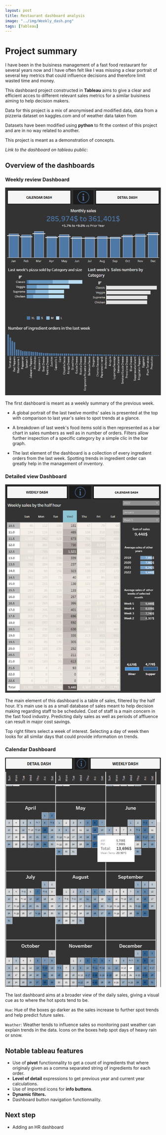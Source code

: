 ```yaml
---
layout: post
title: Restaurant dashboard analysis
image: "../img/Weekly_dash.png"
tags: [Tableau]
---
```


# Project summary

I have been in the buisiness management of a fast food restaurant for several years now and I have often felt like I was missing a clear portrait of several key metrics that could influence decisions and therefore limit wasted time and money.

This dashboard project constructed in **Tableau** aims to give a clear and efficient acces to different relevant sales metrics for a similar buisiness aiming to help decision makers.

Data for this project is a mix of anonymised and modified data, data from a pizzeria dataset on kaggles.com and of weather data taken from  [](https://climate-change.canada.ca/climate-data/#/daily-climate-data.)

Datasets have been modified using **python** to fit the context of this project and are in no way related to another. 


This project is meant as a demonstration of concepts.

*Link to the dashboard on tableau public*:

[](https://public.tableau.com/app/profile/maxime.sirois/viz/Pizzeriasalesdashboards/Weeksummarydashboard)

## Overview of the dashboards

### Weekly review Dashboard

</p align="center">

![](../img/Weekly_dash.png)

</p>

The first dashboard is meant as a weekly summary of the previous week.

- A global portrait of the last twelve months' sales is presented at the top with comparison to last year's sales to spot trends at a glance.

- A breakdown of last week's food items sold is then represented as a bar chart in sales numbers as well as in number of orders. Filters allow further inspection of a specific category by a simple clic in the bar graph.

- The last element of the dashboard is a collection of every ingredient orders from the last week. Spotting trends in ingredient order can greatly help in the management of inventory.

### Detailed view Dashboard

<p align="center">

![image](../img/Detail_dash.png)

</p>

The main element of this dashboard is a table of sales, filtered by the half hour. It's main use is as a small database of sales meant to help decision making regarding staff to be scheduled. Cost of staff is a main concern in the fast food industry. Predicting daily sales as well as periods of affluence can result in major cost savings.

Top right filters select a week of interest. Selecting a day of week then looks for all similar days that could provide information on trends.

### Calendar Dashboard

<p align="center">

![image](../img/Calendar_dash.png)

</p>

The last dashboard aims at a broader view of the daily sales, giving a visual cue as to where the hot spots tend to be.

```Hue```: Hue of the boxes go darker as the sales increase to further spot trends and help predict future sales.

```Weather```: Weather tends to influence sales so monitoring past weather can explain trends in the data. Icons on the boxes help spot days of heavy rain or snow. 

## Notable tableau features

- Use of **pivot** functionnality to get a count of ingredients that where originaly given as a comma separated string of ingredients for each order.
- **Level of detail** expressions to get previous year and current year calculations.
- Use of imported icons for **info buttons**.
- **Dynamic filters.**
- Dashboard button navigation functionnality.


## Next step

- Adding an HR dashboard
